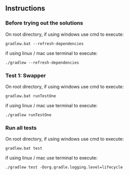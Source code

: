 ## Instructions

### Before trying out the solutions

On root directory, if using windows use cmd to execute:

`gradlew.bat --refresh-dependencies`

if using linux / mac use terminal to execute:

`./gradlew --refresh-dependencies`

### Test 1: Swapper

On root directory, if using windows use cmd to execute:

`gradlew.bat runTestOne`

if using linux / mac use terminal to execute:

`./gradlew runTestOne`

### Run all tests

On root directory, if using windows use cmd to execute:

`gradlew.bat test`

if using linux / mac use terminal to execute:

`./gradlew test -Dorg.gradle.logging.level=lifecycle`